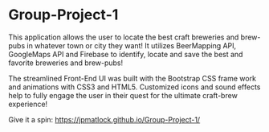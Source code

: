 # Group-Project-1

This application allows the user to locate the best craft breweries and brew-pubs in whatever town or city they want! It utilizes
BeerMapping API, GoogleMaps API and Firebase to identify, locate and save the best and favorite breweries and brew-pubs! 

The streamlined Front-End UI was built with the Bootstrap CSS frame work and animations with CSS3 and HTML5. Customized icons and sound effects help to fully engage the user in their quest for the ultimate craft-brew experience! 

Give it a spin: https://jpmatlock.github.io/Group-Project-1/ 
